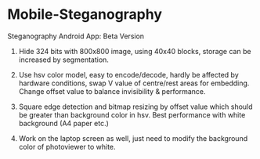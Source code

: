 # Mobile-Steganography
Steganography Android App: Beta Version

1. Hide 324 bits with 800x800 image, using 40x40 blocks, storage can
be increased by segmentation.

2. Use hsv color model, easy to encode/decode, hardly be affected by
hardware conditions, swap V value of centre/rest areas for embedding.
Change offset value to balance invisibility & performance.

3. Square edge detection and bitmap resizing by offset value which 
should be greater than background color in hsv. Best performance with 
white background (A4 paper etc.)

4. Work on the laptop screen as well, just need to modify the background
color of photoviewer to white.
